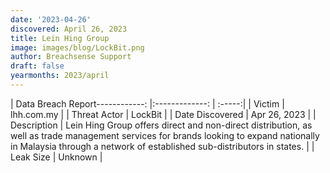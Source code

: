 ```yaml
---
date: '2023-04-26'
discovered: April 26, 2023
title: Lein Hing Group
image: images/blog/LockBit.png
author: Breachsense Support
draft: false
yearmonths: 2023/april
---
```


| Data Breach Report------------:     |:-------------:    | :-----:|
| Victim      | lhh.com.my      | 
| Threat Actor      | LockBit      | 
| Date Discovered      | Apr 26, 2023      | 
| Description      | Lein Hing Group offers direct and non-direct distribution, as well as trade management services for brands looking to expand nationally in Malaysia through a network of established sub-distributors in states.      | 
| Leak Size      | Unknown      | 

